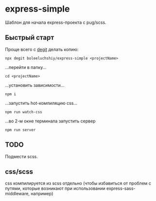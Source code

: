 # express-simple

Шаблон для начала express-проекта с pug/scss.

## Быстрый старт

Проще всего с [degit](https://github.com/Rich-Harris/degit) делать копию:

```shell
npx degit boleeluchshiy/express-simple <projectName>
```

...перейти в папку...

```shell
cd <projectName>
```

...установить зависимости...

```shell
npm i
```

...запустить hot-компиляцию css...

```shell
npm run watch-css
```

...во 2-м окне терминала запустить сервер

```shell
npm run server
```

## TODO

Подмести scss.

## css/scss

css компилируется из scss отдельно (чтобы избавиться от проблем с путями, которые возникают при использовании express-sass-middleware, например)
